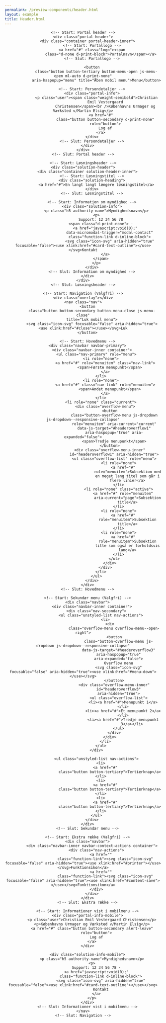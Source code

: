 ```yaml
--- 
permalink: /preview-components/header.html
layout: example 
title: Header.html
---
```

<header class="header">

    <!-- Start: Portal header -->
    <div class="portal-header">
        <div class="container portal-header-inner">
            <!-- Start: Portallogo -->
            <a href="#" class="logo"><span
                    class="d-none d-print-block">Portalnavn</span></a>
            <!-- Slut: Portallogo -->

            <button
                class="button button-tertiary button-menu-open js-menu-open ml-auto d-print-none"
                aria-haspopup="menu" title="Åben mobil menu">Menu</button>

            <!-- Start: Persondetaljer -->
            <div class="portal-info">
                <p class="user"><span class="weight-semibold">Christian
                        Emil Vestergaard
                        Christensen</span><br />Københavns Urmager og Værksted v/Martin Elsig</p>
                    <a href="#"
                        class="button button-secondary d-print-none"
                        role="button">
                        Log af
                    </a>
            </div>
            <!-- Slut: Persondetaljer -->
        </div>
    </div>
    <!-- Slut: Portal header -->

    <!-- Start: Løsningsheader -->
    <div class="solution-header">
        <div class="container solution-header-inner">
            <!-- Start: Løsningstitel -->
            <div class="solution-heading">
                <a href="#">En langt langt længere løsningstitel</a>
            </div>
            <!-- Slut: Løsningstitel -->

            <!-- Start: Information om myndighed -->
            <div class="solution-info">
                <p class="h5 authority-name">Myndighedsnavn</p>
                <p>
                    Support: 12 34 56 78
                    <span class="d-print-none"> ·
                        <a href="javascript:void(0);"
                            data-micromodal-trigger="modal-contact"
                            class="function-link d-inline-block">
                            <svg class="icon-svg" aria-hidden="true" focusable="false"><use xlink:href="#card-text-outline"></use></svg>Kontakt
                        </a>
                    </span>
                </p>
            </div>
            <!-- Slut: Information om myndighed -->
        </div>
    </div>
    <!-- Slut: Løsningsheader -->

    <!-- Start: Navigation (Valgfri) -->
    <div class="overlay"></div>
    <nav class="nav">
        <button
            class="button button-secondary button-menu-close js-menu-close"
            title="Luk mobil menu">
            <svg class="icon-svg" focusable="false" aria-hidden="true"><use xlink:href="#close"></use></svg>Luk
        </button>

        <!-- Start: Hovedmenu -->
        <div class="navbar navbar-primary">
            <div class="navbar-inner container">
                <ul class="nav-primary" role="menu">
                    <li role="none">
                        <a href="#" role="menuitem" class="nav-link">
                            <span>Første menupunkt</span>
                        </a>
                    </li>
                    <li role="none">
                        <a href="#" class="nav-link" role="menuitem">
                            <span>Andet menupunkt</span>
                        </a>
                    </li>
                    <li role="none" class="current">
                        <div class="overflow-menu">
                            <button
                                class="button-overflow-menu js-dropdown js-dropdown--responsive-collapse"
                                role="menuitem" aria-current="current"
                                data-js-target="#headeroverflow1"
                                aria-haspopup="true" aria-expanded="false">
                                <span>Tredje menupunkt</span>
                            </button>
                            <div class="overflow-menu-inner"
                                id="headeroverflow1" aria-hidden="true">
                                <ul class="overflow-list" role="menu">
                                    <li role="none">
                                        <a href="#"
                                            role="menuitem">Subsektion med
                                            en meget lang titel som går i
                                            flere linier</a>
                                    </li>
                                    <li role="none" class="active">
                                        <a href="#" role="menuitem"
                                            aria-current="page">Subsektion
                                            title</a>
                                    </li>
                                    <li role="none">
                                        <a href="#"
                                            role="menuitem">Subsektion
                                            title</a>
                                    </li>
                                    <li role="none">
                                        <a href="#"
                                            role="menuitem">Subsektion
                                            title som også er forholdsvis
                                            lang</a>
                                    </li>
                                </ul>
                            </div>
                        </div>
                    </li>
                </ul>
            </div>
        </div>
        <!-- Slut: Hovedmenu -->

        <!-- Start: Sekundær menu (Valgfri) -->
        <div class="navbar">
            <div class="navbar-inner container">
                <div class="nav-secondary">
                    <ul class="unstyled-list nav-actions">
                        <li>
                            <div
                                class="overflow-menu overflow-menu--open-right">
                                <button
                                    class="button-overflow-menu js-dropdown js-dropdown--responsive-collapse"
                                    data-js-target="#headeroverflow3"
                                    aria-haspopup="true"
                                    aria-expanded="false">
                                    Overflow menu
                                    <svg class="icon-svg" focusable="false" aria-hidden="true"><use xlink:href="#menu-down"></use></svg>
                                </button>
                                <div class="overflow-menu-inner"
                                    id="headeroverflow3"
                                    aria-hidden="true">
                                    <ul class="overflow-list">
                                        <li><a href="#">Menupunkt 1</a>
                                        </li>
                                        <li><a href="#">Et menupunkt 2</a>
                                        </li>
                                        <li><a href="#">Tredje menupunkt
                                                3</a></li>
                                    </ul>
                                </div>
                            </div>
                        </li>
                    </ul>
                </div>

                <ul class="unstyled-list nav-actions">
                    <li>
                        <a href="#"
                            class="button button-tertiary">Tertiærknap</a>
                    </li>
                    <li>
                        <a href="#"
                            class="button button-tertiary">Tertiærknap</a>
                    </li>
                    <li>
                        <a href="#"
                            class="button button-tertiary">Tertiærknap</a>
                    </li>
                </ul>
            </div>
        </div>
        <!-- Slut: Sekundær menu -->

        <!-- Start: Ekstra række (Valgfri) -->
        <div class="navbar">
            <div class="navbar-inner navbar-context-actions container">
                <div class="nav-actions">
                    <a href=""
                        class="function-link"><svg class="icon-svg" focusable="false" aria-hidden="true"><use xlink:href="#printer"></use></svg>Funktionsikon</a>
                    <a href=""
                        class="function-link"><svg class="icon-svg" focusable="false" aria-hidden="true"><use xlink:href="#content-save"></use></svg>Funktionsikon</a>
                </div>
            </div>
        </div>
        <!-- Slut: Ekstra række -->

        <!-- Start: Informationer vist i mobilmenu -->
        <div class="portal-info-mobile">
            <p class="user">Christian Emil Vestergaard Christensen</p>
            <p>Københavns Urmager og Værksted v/Martin Elsig</p>
            <a href="#" class="button button-secondary alert-leave"
                role="button">
                Log af
            </a>
        </div>

        <div class="solution-info-mobile">
            <p class="h5 authority-name">Myndighedsnavn</p>
            <p>
                Support: 12 34 56 78 ·
                <a href="javascript:void(0);"
                    class="function-link d-inline-block">
                    <svg class="icon-svg" aria-hidden="true" focusable="false"><use xlink:href="#card-text-outline"></use></svg>
                    Kontakt
                </a>
            </p>
        </div>
        <!-- Slut: Informationer vist i mobilmenu -->
    </nav>
    <!-- Slut: Navigation -->
</header>